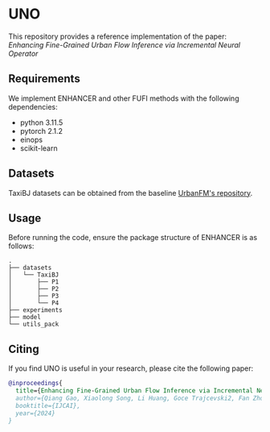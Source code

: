 # UNO

This repository provides a reference implementation of the paper: *Enhancing Fine-Grained Urban Flow Inference via Incremental Neural Operator*

## Requirements
We implement ENHANCER and other FUFI methods with the following dependencies:
* python 3.11.5
* pytorch 2.1.2
* einops
* scikit-learn

## Datasets
TaxiBJ datasets can be obtained from the baseline [UrbanFM's repository](https://github.com/yoshall/UrbanFM/tree/master/data).

## Usage
Before running the code, ensure the package structure of ENHANCER is as follows:
```
.
├── datasets
│   └── TaxiBJ
│       ├── P1
│       ├── P2
│       ├── P3
│       └── P4
├── experiments
├── model
└── utils_pack
```



## Citing
If you find UNO is useful in your research, please cite the following paper:
```bibtex
@inproceedings{
  title={Enhancing Fine-Grained Urban Flow Inference via Incremental Neural Operator},
  author={Qiang Gao, Xiaolong Song, Li Huang, Goce Trajcevski2, Fan Zhou and Xueqin Chen},
  booktitle={IJCAI},
  year={2024}
}
```
